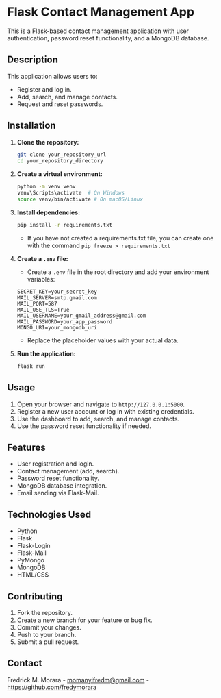 # Flask Contact Management App

This is a Flask-based contact management application with user authentication, password reset functionality, and a MongoDB database.

## Description

This application allows users to:

* Register and log in.
* Add, search, and manage contacts.
* Request and reset passwords.

## Installation

1.  **Clone the repository:**

    ```bash
    git clone your_repository_url
    cd your_repository_directory
    ```

2.  **Create a virtual environment:**

    ```bash
    python -m venv venv
    venv\Scripts\activate  # On Windows
    source venv/bin/activate # On macOS/Linux
    ```

3.  **Install dependencies:**

    ```bash
    pip install -r requirements.txt
    ```
    * If you have not created a requirements.txt file, you can create one with the command `pip freeze > requirements.txt`

4.  **Create a `.env` file:**

    * Create a `.env` file in the root directory and add your environment variables:

    ```
    SECRET_KEY=your_secret_key
    MAIL_SERVER=smtp.gmail.com
    MAIL_PORT=587
    MAIL_USE_TLS=True
    MAIL_USERNAME=your_gmail_address@gmail.com
    MAIL_PASSWORD=your_app_password
    MONGO_URI=your_mongodb_uri
    ```

    * Replace the placeholder values with your actual data.

5.  **Run the application:**

    ```bash
    flask run
    ```

## Usage

1.  Open your browser and navigate to `http://127.0.0.1:5000`.
2.  Register a new user account or log in with existing credentials.
3.  Use the dashboard to add, search, and manage contacts.
4.  Use the password reset functionality if needed.

## Features

* User registration and login.
* Contact management (add, search).
* Password reset functionality.
* MongoDB database integration.
* Email sending via Flask-Mail.

## Technologies Used

* Python
* Flask
* Flask-Login
* Flask-Mail
* PyMongo
* MongoDB
* HTML/CSS

## Contributing

1.  Fork the repository.
2.  Create a new branch for your feature or bug fix.
3.  Commit your changes.
4.  Push to your branch.
5.  Submit a pull request.

## Contact

Fredrick M. Morara - momanyifredm@gmail.com - https://github.com/fredymorara